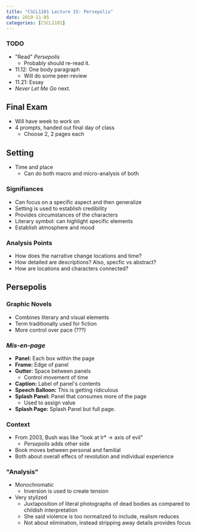```yaml
---
title: "CSCL1101 Lecture 15: Persepolis"
date: 2019-11-05
categories: [CSCL1101]
---
```


### TODO

- "Read" *Persepolis*
    - Probably should re-read it.
- 11.12: One body paragraph
    - Will do some peer-review
- 11.21: Essay 
- *Never Let Me Go* next.

## Final Exam

- Will have week to work on
- 4 prompts, handed out final day of class
    - Choose 2, 2 pages each

## Setting

- Time and place
    - Can do both macro and micro-analysis of both

### Signifiances

- Can focus on a specific aspect and then generalize
- Setting is used to establish credibility
- Provides circumstances of the characters
- Literary symbol: can highlight specific elements
- Establish atmosphere and mood

### Analysis Points

- How does the narrative change locations and time?
- How detailed are descriptions? Also, specfic vs abstract?
- How are locations and characters connected?

## Persepolis 

### Graphic Novels

- Combines literary and visual elements
- Term traditionally used for fiction
- More control over pace (???)

### *Mis-en-page*

- **Panel:** Each box within the page
- **Frame:** Edge of panel
- **Gutter:** Space between panels
    - Control movement of time
- **Caption:** Label of panel's contents
- **Speech Balloon:** This is getting ridiculous
- **Splash Panel:** Panel that consumes more of the page
    - Used to assign value
- **Splash Page:** Splash Panel but full page.

### Context

- From 2003, Bush was like "look at Ir\* &rarr; axis of evil"
    - *Persepolis* adds other side
- Book moves between personal and familial
- Both about overall effecs of revolution and individual experience

### "Analysis"

- Monochromatic
    - Inversion is used to create tension
- Very stylized
    - Juxtaposition of literal photographs of dead bodies as compared to childish interpretation
    - She said violence is too normalized to include, realism reduces
    - Not about elimination, instead stripping away details provides focus
